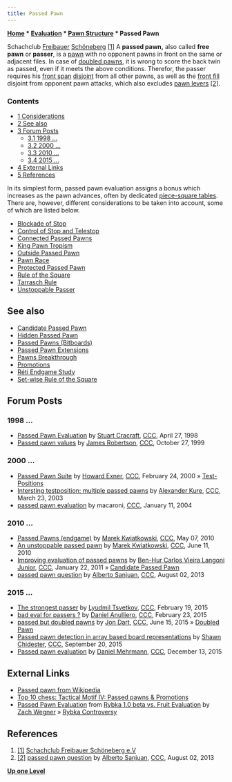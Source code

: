 ```yaml
---
title: Passed Pawn
---
```

**[Home](Home "Home") \* [Evaluation](Evaluation "Evaluation") \* [Pawn Structure](Pawn_Structure "Pawn Structure") \* Passed Pawn**



 [](http://www.freibauer-schoeneberg.de/) Schachclub [Freibauer](http://de.wikipedia.org/wiki/Freibauer_%28Schach%29) [Schöneberg](https://en.wikipedia.org/wiki/Sch%C3%B6neberg) <a id="cite-note-1" href="#cite-ref-1">[1]</a> 
A **passed pawn,** also called **free pawn** or **passer**, is a [pawn](Pawn "Pawn") with no opponent pawns in front on the same or adjacent files. In case of [doubled pawns](Doubled_Pawn "Doubled Pawn"), it is wrong to score the back twin as passed, even if it meets the above conditions. Therefor, the passer requires his [front span](Pawn_Spans "Pawn Spans") [disjoint](General_Setwise_Operations#DisjointSets "General Setwise Operations") from all other pawns, as well as the [front fill](Pawn_Fills "Pawn Fills") disjoint from opponent pawn attacks, which also excludes [pawn levers](Pawn_Levers_(Bitboards) "Pawn Levers (Bitboards)") <a id="cite-note-2" href="#cite-ref-2">[2]</a>.



### Contents


* [1 Considerations](#considerations)
* [2 See also](#see-also)
* [3 Forum Posts](#forum-posts)
	+ [3.1 1998 ...](#1998-...)
	+ [3.2 2000 ...](#2000-...)
	+ [3.3 2010 ...](#2010-...)
	+ [3.4 2015 ...](#2015-...)
* [4 External Links](#external-links)
* [5 References](#references)






In its simplest form, passed pawn evaluation assigns a bonus which increases as the pawn advances, often by dedicated [piece-square tables](Piece-Square_Tables "Piece-Square Tables"). There are, however, different considerations to be taken into account, some of which are listed below. 



* [Blockade of Stop](Blockade_of_Stop "Blockade of Stop")
* [Control of Stop and Telestop](Control_of_Stop_and_Telestop "Control of Stop and Telestop")
* [Connected Passed Pawns](Connected_Passed_Pawns "Connected Passed Pawns")
* [King Pawn Tropism](King_Pawn_Tropism "King Pawn Tropism")
* [Outside Passed Pawn](Outside_Passed_Pawn "Outside Passed Pawn")
* [Pawn Race](Pawn_Race "Pawn Race")
* [Protected Passed Pawn](Protected_Passed_Pawn "Protected Passed Pawn")
* [Rule of the Square](Rule_of_the_Square "Rule of the Square")
* [Tarrasch Rule](Tarrasch_Rule "Tarrasch Rule")
* [Unstoppable Passer](Unstoppable_Passer "Unstoppable Passer")


## See also


* [Candidate Passed Pawn](Candidate_Passed_Pawn "Candidate Passed Pawn")
* [Hidden Passed Pawn](Hidden_Passed_Pawn "Hidden Passed Pawn")
* [Passed Pawns (Bitboards)](Passed_Pawns_(Bitboards) "Passed Pawns (Bitboards)")
* [Passed Pawn Extensions](Passed_Pawn_Extensions "Passed Pawn Extensions")
* [Pawns Breakthrough](Pawns_Breakthrough "Pawns Breakthrough")
* [Promotions](Promotions "Promotions")
* [Réti Endgame Study](R%C3%A9ti_Endgame_Study "Réti Endgame Study")
* [Set-wise Rule of the Square](King_Pattern#SetwiseRuleoftheSquare "King Pattern")


## Forum Posts


### 1998 ...


* [Passed Pawn Evaluation](https://www.stmintz.com/ccc/index.php?id=17661) by [Stuart Cracraft](Stuart_Cracraft "Stuart Cracraft"), [CCC](CCC "CCC"), April 27, 1998
* [Passed pawn values](https://www.stmintz.com/ccc/index.php?id=75113) by [James Robertson](James_Robertson "James Robertson"), [CCC](CCC "CCC"), October 27, 1999


### 2000 ...


* [Passed Pawn Suite](https://www.stmintz.com/ccc/index.php?id=98943) by [Howard Exner](index.php?title=Howard_Exner&action=edit&redlink=1 "Howard Exner (page does not exist)"), [CCC](CCC "CCC"), February 24, 2000 » [Test-Positions](Test-Positions "Test-Positions")
* [Intersting testposition: multiple passed pawns](https://www.stmintz.com/ccc/index.php?id=290374) by [Alexander Kure](Alex_Kure "Alex Kure"), [CCC](CCC "CCC"), March 23, 2003
* [passed pawn evaluation](https://www.stmintz.com/ccc/index.php?id=341706) by macaroni, [CCC](CCC "CCC"), January 11, 2004


### 2010 ...


* [Passed Pawns (endgame)](http://www.talkchess.com/forum/viewtopic.php?t=34198) by [Marek Kwiatkowski](index.php?title=Marek_Kwiatkowski&action=edit&redlink=1 "Marek Kwiatkowski (page does not exist)"), [CCC](CCC "CCC"), May 07, 2010
* [An unstoppable passed pawn](http://www.talkchess.com/forum/viewtopic.php?t=34879) by [Marek Kwiatkowski](index.php?title=Marek_Kwiatkowski&action=edit&redlink=1 "Marek Kwiatkowski (page does not exist)"), [CCC](CCC "CCC"), June 11, 2010
* [Improving evaluation of passed pawns](http://www.talkchess.com/forum/viewtopic.php?t=37748) by [Ben-Hur Carlos Vieira Langoni Junior](Ben-Hur_Carlos_Vieira_Langoni_Junior "Ben-Hur Carlos Vieira Langoni Junior"), [CCC](CCC "CCC"), January 22, 2011 » [Candidate Passed Pawn](Candidate_Passed_Pawn "Candidate Passed Pawn")
* [passed pawn question](http://www.talkchess.com/forum/viewtopic.php?t=48823) by [Alberto Sanjuan](Alberto_Sanjuan "Alberto Sanjuan"), [CCC](CCC "CCC"), August 02, 2013


### 2015 ...


* [The strongest passer](http://www.talkchess.com/forum/viewtopic.php?t=55392) by [Lyudmil Tsvetkov](Lyudmil_Tsvetkov "Lyudmil Tsvetkov"), [CCC](CCC "CCC"), February 19, 2015
* [bad eval for passers ?](http://www.talkchess.com/forum/viewtopic.php?t=55433) by [Daniel Anulliero](Daniel_Anulliero "Daniel Anulliero"), [CCC](CCC "CCC"), February 23, 2015
* [passed but doubled pawns](http://www.talkchess.com/forum/viewtopic.php?t=56682) by [Jon Dart](Jon_Dart "Jon Dart"), [CCC](CCC "CCC"), June 15, 2015 » [Doubled Pawn](Doubled_Pawn "Doubled Pawn")
* [Passed pawn detection in array based board representations](http://www.talkchess.com/forum/viewtopic.php?t=57708) by [Shawn Chidester](Shawn_Chidester "Shawn Chidester"), [CCC](CCC "CCC"), September 20, 2015
* [Passed pawn evaluation](http://www.talkchess.com/forum/viewtopic.php?t=58583) by [Daniel Mehrmann](Daniel_Mehrmann "Daniel Mehrmann"), [CCC](CCC "CCC"), December 13, 2015


## External Links


* [Passed pawn from Wikipedia](https://en.wikipedia.org/wiki/Passed_pawn)
* [Top 10 chess: Tactical Motif IV: Passed pawns & Promotions](http://www.top10chess.com/2008/09/tactical-motif-iv-passed-pawns.html)
* [Passed Pawn Evaluation](https://webspace.utexas.edu/zzw57/rtc/eval/passed_pawns.html) from [Rybka 1.0 beta vs. Fruit Evaluation](https://webspace.utexas.edu/zzw57/rtc/eval/eval.html) by [Zach Wegner](Zach_Wegner "Zach Wegner") » [Rybka Controversy](Rybka_Controversy "Rybka Controversy")


## References


1. <a id="cite-ref-1" href="#cite-note-1">[1]</a> [Schachclub Freibauer Schöneberg e.V](http://www.freibauer-schoeneberg.de/)
2. <a id="cite-ref-2" href="#cite-note-2">[2]</a> [passed pawn question](http://www.talkchess.com/forum/viewtopic.php?t=48823) by [Alberto Sanjuan](Alberto_Sanjuan "Alberto Sanjuan"), [CCC](CCC "CCC"), August 02, 2013

**[Up one Level](Pawn_Structure "Pawn Structure")**







 
